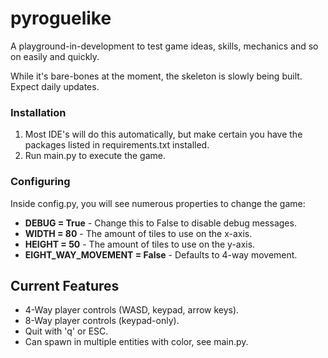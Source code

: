 # pyroguelike
A playground-in-development to test game ideas, skills, mechanics and so on easily and quickly.

While it's bare-bones at the moment, the skeleton is slowly being built. Expect daily updates.

### Installation
1. Most IDE's will do this automatically, but make certain you have the packages listed in requirements.txt installed.
2. Run main.py to execute the game.


### Configuring
Inside config.py, you will see numerous properties to change the game:
- **DEBUG = True** - Change this to False to disable debug messages.
- **WIDTH = 80** - The amount of tiles to use on the x-axis.
- **HEIGHT = 50** - The amount of tiles to use on the y-axis.
- **EIGHT_WAY_MOVEMENT = False** - Defaults to 4-way movement.

## Current Features
- 4-Way player controls (WASD, keypad, arrow keys).
- 8-Way player controls (keypad-only).
- Quit with 'q' or ESC.
- Can spawn in multiple entities with color, see main.py.